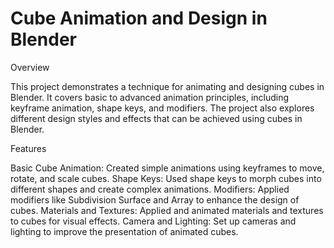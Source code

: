 
# Cube Animation and Design in Blender
Overview

This project demonstrates a technique for animating and designing cubes in Blender. It covers basic to advanced animation principles, including keyframe animation, shape keys, and modifiers. The project also explores different design styles and effects that can be achieved using cubes in Blender.

Features

Basic Cube Animation: Created simple animations using keyframes to move, rotate, and scale cubes.
Shape Keys: Used shape keys to morph cubes into different shapes and create complex animations.
Modifiers: Applied modifiers like Subdivision Surface and Array to enhance the design of cubes.
Materials and Textures: Applied and animated materials and textures to cubes for visual effects.
Camera and Lighting: Set up cameras and lighting to improve the presentation of animated cubes.






